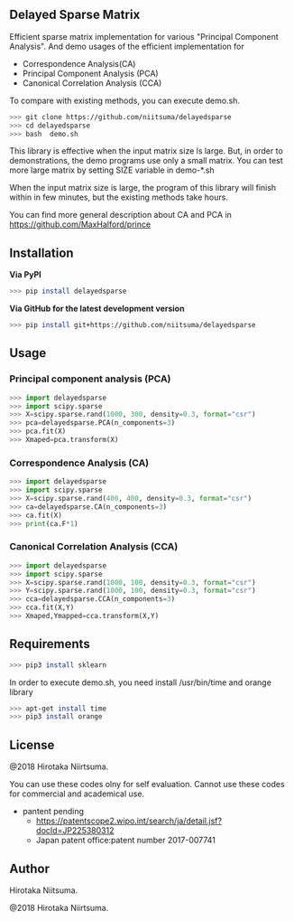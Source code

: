 
## Delayed Sparse Matrix

Efficient sparse matrix implementation for various "Principal Component Analysis".
And demo usages of the efficient implementation for 

* Correspondence Analysis(CA) 
* Principal Component Analysis (PCA)
* Canonical Correlation Analysis (CCA)


To compare with existing methods, you can execute demo.sh.
```sh
>>> git clone https://github.com/niitsuma/delayedsparse
>>> cd delayedsparse
>>> bash  demo.sh
```

This library is effective when the input matrix size ls large.
But, in order to demonstrations, the demo programs use only a small matrix.
You can test more large matrix by setting SIZE variable in demo-*.sh


When the input matrix size is large, 
the program of this library will finish within in few minutes, 
but the existing methods take hours.



You can find more general description about CA and PCA in
https://github.com/MaxHalford/prince


## Installation

**Via PyPI**

```sh
>>> pip install delayedsparse
```

**Via GitHub for the latest development version**

```sh
>>> pip install git+https://github.com/niitsuma/delayedsparse 
```

## Usage

### Principal component analysis (PCA)

```python
>>> import delayedsparse
>>> import scipy.sparse
>>> X=scipy.sparse.rand(1000, 300, density=0.3, format="csr")
>>> pca=delayedsparse.PCA(n_components=3)
>>> pca.fit(X)
>>> Xmaped=pca.transform(X)
```

### Correspondence Analysis (CA)

```python
>>> import delayedsparse
>>> import scipy.sparse
>>> X=scipy.sparse.rand(400, 400, density=0.3, format="csr")
>>> ca=delayedsparse.CA(n_components=3)
>>> ca.fit(X)
>>> print(ca.F*1)
```

### Canonical Correlation Analysis (CCA)

```python
>>> import delayedsparse
>>> import scipy.sparse
>>> X=scipy.sparse.rand(1000, 100, density=0.3, format="csr")
>>> Y=scipy.sparse.rand(1000, 100, density=0.3, format="csr")
>>> cca=delayedsparse.CCA(n_components=3)
>>> cca.fit(X,Y)
>>> Xmaped,Ymapped=cca.transform(X,Y)
```

## Requirements

```sh
>>> pip3 install sklearn
```

In order to execute demo.sh, you need install /usr/bin/time and orange library

```sh
>>> apt-get install time
>>> pip3 install orange
```


## License

@2018 Hirotaka Niirtsuma.


You can use these codes olny for self evaluation.
Cannot use these codes for commercial and academical use.

* pantent pending
  * https://patentscope2.wipo.int/search/ja/detail.jsf?docId=JP225380312
  * Japan patent office:patent number 2017-007741



## Author
Hirotaka Niitsuma.


@2018 Hirotaka Niirtsuma.

